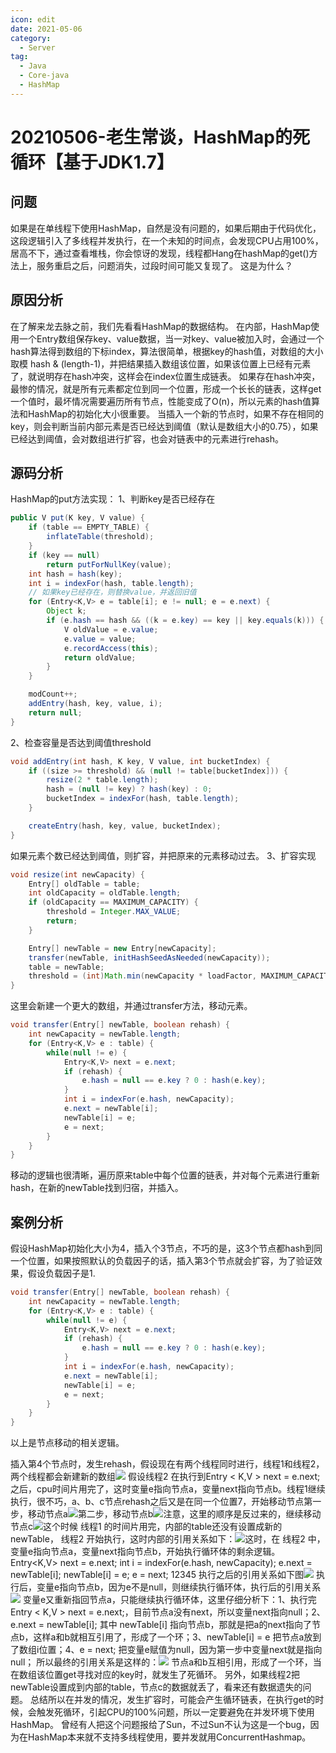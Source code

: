 ```yaml
---
icon: edit
date: 2021-05-06
category:
  - Server
tag:
  - Java
  - Core-java
  - HashMap
---
```


# 20210506-老生常谈，HashMap的死循环【基于JDK1.7】

## 问题
如果是在单线程下使用HashMap，自然是没有问题的，如果后期由于代码优化，这段逻辑引入了多线程并发执行，在一个未知的时间点，会发现CPU占用100%，居高不下，通过查看堆栈，你会惊讶的发现，线程都Hang在hashMap的get()方法上，服务重启之后，问题消失，过段时间可能又复现了。
这是为什么？
## 原因分析
在了解来龙去脉之前，我们先看看HashMap的数据结构。
在内部，HashMap使用一个Entry数组保存key、value数据，当一对key、value被加入时，会通过一个hash算法得到数组的下标index，算法很简单，根据key的hash值，对数组的大小取模 hash & (length-1)，并把结果插入数组该位置，如果该位置上已经有元素了，就说明存在hash冲突，这样会在index位置生成链表。
如果存在hash冲突，最惨的情况，就是所有元素都定位到同一个位置，形成一个长长的链表，这样get一个值时，最坏情况需要遍历所有节点，性能变成了O(n)，所以元素的hash值算法和HashMap的初始化大小很重要。
当插入一个新的节点时，如果不存在相同的key，则会判断当前内部元素是否已经达到阈值（默认是数组大小的0.75），如果已经达到阈值，会对数组进行扩容，也会对链表中的元素进行rehash。
## 源码分析
HashMap的put方法实现：
1、判断key是否已经存在
```java
public V put(K key, V value) {
    if (table == EMPTY_TABLE) {
        inflateTable(threshold);
    }
    if (key == null)
        return putForNullKey(value);
    int hash = hash(key);
    int i = indexFor(hash, table.length);
    // 如果key已经存在，则替换value，并返回旧值
    for (Entry<K,V> e = table[i]; e != null; e = e.next) {
        Object k;
        if (e.hash == hash && ((k = e.key) == key || key.equals(k))) {
            V oldValue = e.value;
            e.value = value;
            e.recordAccess(this);
            return oldValue;
        }
    }

    modCount++;
    addEntry(hash, key, value, i);
    return null;
}
```
2、检查容量是否达到阈值threshold
```java
void addEntry(int hash, K key, V value, int bucketIndex) {
    if ((size >= threshold) && (null != table[bucketIndex])) {
        resize(2 * table.length);
        hash = (null != key) ? hash(key) : 0;
        bucketIndex = indexFor(hash, table.length);
    }

    createEntry(hash, key, value, bucketIndex);
}
```
如果元素个数已经达到阈值，则扩容，并把原来的元素移动过去。
3、扩容实现
```java
void resize(int newCapacity) {
    Entry[] oldTable = table;
    int oldCapacity = oldTable.length;
    if (oldCapacity == MAXIMUM_CAPACITY) {
        threshold = Integer.MAX_VALUE;
        return;
    }

    Entry[] newTable = new Entry[newCapacity];
    transfer(newTable, initHashSeedAsNeeded(newCapacity));
    table = newTable;
    threshold = (int)Math.min(newCapacity * loadFactor, MAXIMUM_CAPACITY + 1);
}
```
这里会新建一个更大的数组，并通过transfer方法，移动元素。
```java
void transfer(Entry[] newTable, boolean rehash) {
    int newCapacity = newTable.length;
    for (Entry<K,V> e : table) {
        while(null != e) {
            Entry<K,V> next = e.next;
            if (rehash) {
                e.hash = null == e.key ? 0 : hash(e.key);
            }
            int i = indexFor(e.hash, newCapacity);
            e.next = newTable[i];
            newTable[i] = e;
            e = next;
        }
    }
}
```
移动的逻辑也很清晰，遍历原来table中每个位置的链表，并对每个元素进行重新hash，在新的newTable找到归宿，并插入。
## 案例分析
假设HashMap初始化大小为4，插入个3节点，不巧的是，这3个节点都hash到同一个位置，如果按照默认的负载因子的话，插入第3个节点就会扩容，为了验证效果，假设负载因子是1.
```java
void transfer(Entry[] newTable, boolean rehash) {
    int newCapacity = newTable.length;
    for (Entry<K,V> e : table) {
        while(null != e) {
            Entry<K,V> next = e.next;
            if (rehash) {
                e.hash = null == e.key ? 0 : hash(e.key);
            }
            int i = indexFor(e.hash, newCapacity);
            e.next = newTable[i];
            newTable[i] = e;
            e = next;
        }
    }
}
```
以上是节点移动的相关逻辑。


插入第4个节点时，发生rehash，假设现在有两个线程同时进行，线程1和线程2，两个线程都会新建新的数组![](https://cdn.nlark.com/yuque/0/2021/png/12790529/1620285943885-d9d1f675-c690-4d9d-8b45-c6b1a53a0393.png#clientId=u60cce162-3907-4&from=paste&height=490&id=u51cb1b95&originHeight=490&originWidth=688&originalType=url&status=done&style=none&taskId=u76669508-8d1a-40ac-a951-491bbe8bc82&width=688)
假设线程2 在执行到Entry < K,V > next = e.next;之后，cpu时间片用完了，这时变量e指向节点a，变量next指向节点b。线程1继续执行，很不巧，a、b、c节点rehash之后又是在同一个位置7，开始移动节点第一步，移动节点a![](https://cdn.nlark.com/yuque/0/2021/png/12790529/1620285943941-d9db5832-0cb7-4bdb-ad43-356ee92e98e2.png#clientId=u60cce162-3907-4&from=paste&height=384&id=ue962437b&originHeight=384&originWidth=378&originalType=url&status=done&style=none&taskId=u18b28385-baab-4a31-929e-18fbea057a7&width=378)第二步，移动节点b![](https://cdn.nlark.com/yuque/0/2021/png/12790529/1620285943900-b885b224-22ab-43b2-a0a3-258b22522523.png#clientId=u60cce162-3907-4&from=paste&height=382&id=u8dc7f6ed&originHeight=382&originWidth=564&originalType=url&status=done&style=none&taskId=u43990482-eb86-4a23-91f3-70a58f8bcee&width=564)注意，这里的顺序是反过来的，继续移动节点c![](https://cdn.nlark.com/yuque/0/2021/png/12790529/1620285944005-587c8409-7693-401e-bd42-083e113e7add.png#clientId=u60cce162-3907-4&from=paste&height=387&id=ue83e3d28&originHeight=387&originWidth=700&originalType=url&status=done&style=none&taskId=ue0ac879c-298e-4279-bfd4-9269af1db04&width=700)这个时候 线程1 的时间片用完，内部的table还没有设置成新的newTable， 线程2 开始执行，这时内部的引用关系如下：![](https://cdn.nlark.com/yuque/0/2021/png/12790529/1620285945301-18a66b29-21b3-40ac-8a13-bdead3352a34.png#clientId=u60cce162-3907-4&from=paste&height=708&id=ufd163230&originHeight=708&originWidth=644&originalType=url&status=done&style=none&taskId=udac88d66-4afb-4d6d-b700-0f9d4ea889b&width=644)这时，在 线程2 中，变量e指向节点a，变量next指向节点b，开始执行循环体的剩余逻辑。
    Entry<K,V> next = e.next;
    int i = indexFor(e.hash, newCapacity);
    e.next = newTable[i];
    newTable[i] = e;
    e = next;
12345
执行之后的引用关系如下图![](https://cdn.nlark.com/yuque/0/2021/png/12790529/1620285945338-3e5c471a-811b-454d-a1fa-4c97c05f1309.png#clientId=u60cce162-3907-4&from=paste&height=676&id=uf44d8d24&originHeight=676&originWidth=640&originalType=url&status=done&style=none&taskId=u015d7ff7-6354-42d3-bf8a-6476a7d3491&width=640)
执行后，变量e指向节点b，因为e不是null，则继续执行循环体，执行后的引用关系![](https://cdn.nlark.com/yuque/0/2021/png/12790529/1620285945467-f58c7ab9-198d-48cb-a032-407fef400c29.png#clientId=u60cce162-3907-4&from=paste&height=692&id=u9b1de333&originHeight=692&originWidth=646&originalType=url&status=done&style=none&taskId=u5f7a2575-58cc-43ae-be2e-302d609ce00&width=646)
变量e又重新指回节点a，只能继续执行循环体，这里仔细分析下：1、执行完Entry < K,V > next = e.next;，目前节点a没有next，所以变量next指向null；2、e.next = newTable[i]; 其中 newTable[i] 指向节点b，那就是把a的next指向了节点b，这样a和b就相互引用了，形成了一个环；3、newTable[i] = e 把节点a放到了数组i位置；4、e = next; 把变量e赋值为null，因为第一步中变量next就是指向null；
所以最终的引用关系是这样的：![](https://cdn.nlark.com/yuque/0/2021/png/12790529/1620285945400-ccb068b1-6fe2-43e7-b91b-452d879dbff6.png#clientId=u60cce162-3907-4&from=paste&height=714&id=u08fcb84b&originHeight=714&originWidth=670&originalType=url&status=done&style=none&taskId=u5085492b-1fd2-4340-8675-eb0c6577b8f&width=670)
节点a和b互相引用，形成了一个环，当在数组该位置get寻找对应的key时，就发生了死循环。
另外，如果线程2把newTable设置成到内部的table，节点c的数据就丢了，看来还有数据遗失的问题。
总结所以在并发的情况，发生扩容时，可能会产生循环链表，在执行get的时候，会触发死循环，引起CPU的100%问题，所以一定要避免在并发环境下使用HashMap。
曾经有人把这个问题报给了Sun，不过Sun不认为这是一个bug，因为在HashMap本来就不支持多线程使用，要并发就用ConcurrentHashmap。

